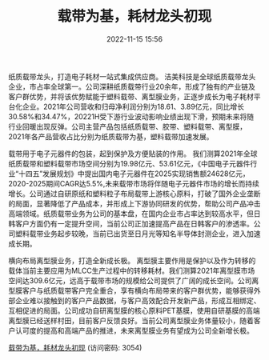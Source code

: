 ﻿---
title: 载带为基，耗材龙头初现
date: 2022-11-15 15:56
tags:
- 洁美科技
updated: 1970-01-01 08:00:00
---

纸质载带龙头，打造电子耗材一站式集成供应商。
洁美科技是全球纸质载带龙头企业，市占率全球第一。公司深耕纸质载带行业20余年，形成了独有的产业链及客户群优势，并将该优势赋能于塑料载带、离型膜业务，正逐步成长为电子耗材平台化企业。2021年公司营收和归母净利润分别为18.61、3.89亿元，同比增长30.58%和34.47%，20221H受下游行业波动影响业绩出现下滑，预期未来将随行业回暖出现反弹。公司主营产品包括纸质载带、胶带、塑料载带、离型膜，2021年各产品营收占比分别为纸质载带为基，塑料载带加速发展。
<!-- more -->
载带用于电子元器件的包装，起到保护及方便贴装的作用。
我们测算2021年全球纸质载带和塑料载带市场空间分别为19.98亿元、53.61亿元，《中国电子元器件行业“十四五”发展规划》中提出国内电子元器件在2025实现销售额24628亿元，2020-2025期间CAGR达5.5%,未来载带市场将伴随电子元器件市场的增长而持续增长。公司通过自研原纸和塑料粒子布局载带上游核心原料，打破了国外企业垄断的局面，显著降低了产品成本，并形成上下游协同研发的优势，帮助公司产品冲击高端领域。纸质载带业务为公司的基本盘，在国内企业市占率达到较高水平，但日韩客户方面仍有一定提升空间，当前公司正加速提高产品在日韩客户的渗透率。公司塑料载带业务起步较晚，当前已出货至日月光等知名半导体封测企业，进入加速成长期。

横向布局离型膜业务，打造全新成长极。
离型膜主要作用是保护以及作为转移的载体当前主要应用为MLCC生产过程中的转移耗材。我们测算2021年离型膜市场空间达309.6亿元，远高于载带市场的规模给公司提供了广阔的成长空间。公司离型膜客户与纸质载带客户完全重合，享有横向布局带来的客户群优势，能够获得外部企业难以接触到的客户产品数据，与客户高效配合开发新产品，形成互相绑定、互相促进的局面。公司成功自研离型膜的核心原料PET基膜，使用自研基膜的高端离型膜已经送样村田，目前客户反馈良好。当前公司离型膜业务体量较小，随着客户认可度的提高和高端产品的推进，未来离型膜业务有望成为公司全新增长极。

[载带为基，耗材龙头初现](https://url12.ctfile.com/f/3948612-723798979-cd80d7?p=3054)
(访问密码: 3054)
